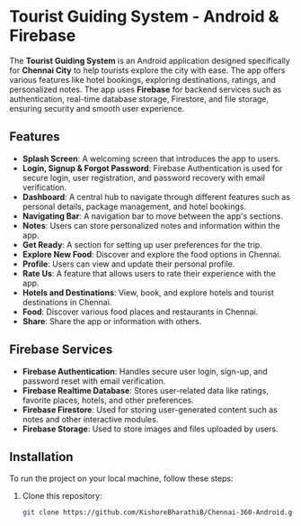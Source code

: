 # Tourist Guiding System - Android & Firebase

The **Tourist Guiding System** is an Android application designed specifically for **Chennai City** to help tourists explore the city with ease. The app offers various features like hotel bookings, exploring destinations, ratings, and personalized notes. The app uses **Firebase** for backend services such as authentication, real-time database storage, Firestore, and file storage, ensuring security and smooth user experience.

## Features

- **Splash Screen**: A welcoming screen that introduces the app to users.
- **Login, Signup & Forgot Password**: Firebase Authentication is used for secure login, user registration, and password recovery with email verification.
- **Dashboard**: A central hub to navigate through different features such as personal details, package management, and hotel bookings.
- **Navigating Bar**: A navigation bar to move between the app's sections.
- **Notes**: Users can store personalized notes and information within the app.
- **Get Ready**: A section for setting up user preferences for the trip.
- **Explore New Food**: Discover and explore the food options in Chennai.
- **Profile**: Users can view and update their personal profile.
- **Rate Us**: A feature that allows users to rate their experience with the app.
- **Hotels and Destinations**: View, book, and explore hotels and tourist destinations in Chennai.
- **Food**: Discover various food places and restaurants in Chennai.
- **Share**: Share the app or information with others.

## Firebase Services

- **Firebase Authentication**: Handles secure user login, sign-up, and password reset with email verification.
- **Firebase Realtime Database**: Stores user-related data like ratings, favorite places, hotels, and other preferences.
- **Firebase Firestore**: Used for storing user-generated content such as notes and other interactive modules.
- **Firebase Storage**: Used to store images and files uploaded by users.

## Installation

To run the project on your local machine, follow these steps:

1. Clone this repository:
   ```bash
   git clone https://github.com/KishoreBharathiB/Chennai-360-Android.git


